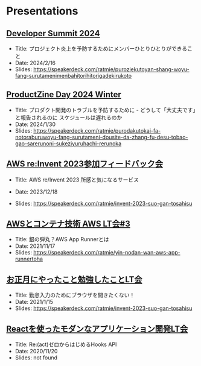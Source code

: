 # Presentations

## [Developer Summit 2024](https://event.shoeisha.jp/devsumi/20240215)


- Title: プロジェクト炎上を予防するためにメンバーひとりひとりができること
- Date: 2024/2/16
- Slides: https://speakerdeck.com/ratmie/puroziekutoyan-shang-woyu-fang-surutamenimenbahitorihitorigadekirukoto

## [ProductZine Day 2024 Winter](https://event.shoeisha.jp/pzday/20240130)

- Title: プロダクト開発のトラブルを予防するために - どうして「大丈夫です」と報告されるのに
スケジュールは遅れるのか
- Date: 2024/1/30
- Slides: https://speakerdeck.com/ratmie/purodakutokai-fa-notoraburuwoyu-fang-surutameni-dousite-da-zhang-fu-desu-tobao-gao-sarerunoni-sukeziyuruhachi-rerunoka

## [AWS re:Invent 2023参加フィードバック会](https://ncdc-dev.connpass.com/event/303983/)

- Title: AWS re/Invent 2023 所感と気になるサービス

- Date: 2023/12/18
- Slides: https://speakerdeck.com/ratmie/invent-2023-suo-gan-tosahisu

## [AWSとコンテナ技術 AWS LT会#3](https://ncdc-dev.connpass.com/event/225550/)

- Title: 銀の弾丸？AWS App Runnerとは
- Date: 2021/11/17
- Slides: https://speakerdeck.com/ratmie/yin-nodan-wan-aws-app-runnertoha

## [お正月にやったこと勉強したことLT会](https://ncdc-dev.connpass.com/event/201001/)
- Title: 勤怠入力のためにブラウザを開きたくない！
- Date: 2021/1/15
- Slides: https://speakerdeck.com/ratmie/invent-2023-suo-gan-tosahisu

## [Reactを使ったモダンなアプリケーション開発LT会](https://ncdc-dev.connpass.com/event/196210/)
- Title: Re:(act)ゼロからはじめるHooks API
- Date: 2020/11/20
- Slides: not found